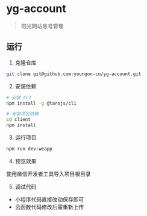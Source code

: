 # yg-account

> 阳光网站账号管理

## 运行

1. 克隆仓库

``` sh
git clone git@github.com:youngon-cn/yg-account.git
```

2. 安装依赖

``` sh
# 安装 CLI
npm install -g @tarojs/cli

# 安装项目依赖
cd client
npm install
```

3. 运行项目

``` sh
npm run dev:weapp
```

4. 预览效果

使用微信开发者工具导入项目根目录

5. 调试代码

* 小程序代码直接改动保存即可
* 云函数代码修改后需重新上传
